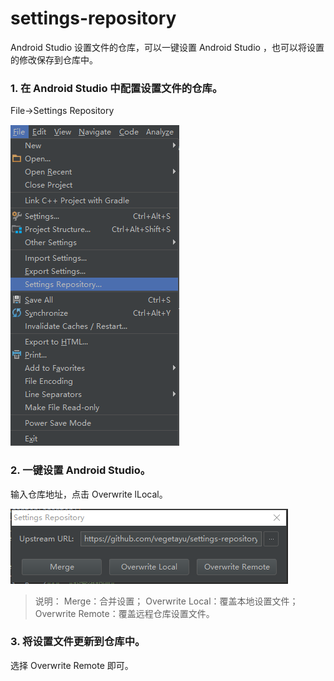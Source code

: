 # settings-repository
Android Studio 设置文件的仓库，可以一键设置 Android Studio ，也可以将设置的修改保存到仓库中。


### 1. 在 Android Studio 中配置设置文件的仓库。
File->Settings Repository

![config-settings](https://github.com/vegetayu/settings-repository/blob/master/readme-pic/config-settings.png)

### 2. 一键设置 Android Studio。
输入仓库地址，点击 Overwrite lLocal。

![apply-settings](https://github.com/vegetayu/settings-repository/blob/master/readme-pic/apply-settings.png)

> 说明：
>Merge：合并设置；
>Overwrite Local：覆盖本地设置文件；
>Overwrite Remote：覆盖远程仓库设置文件。

### 3. 将设置文件更新到仓库中。

选择 Overwrite Remote 即可。
